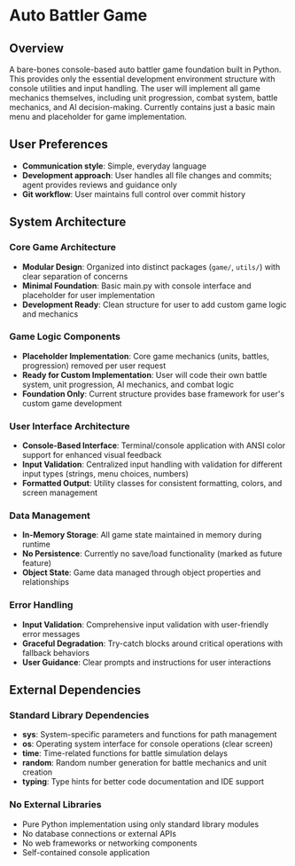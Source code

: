 # Auto Battler Game

## Overview

A bare-bones console-based auto battler game foundation built in Python. This provides only the essential development environment structure with console utilities and input handling. The user will implement all game mechanics themselves, including unit progression, combat system, battle mechanics, and AI decision-making. Currently contains just a basic main menu and placeholder for game implementation.

## User Preferences

- **Communication style**: Simple, everyday language
- **Development approach**: User handles all file changes and commits; agent provides reviews and guidance only
- **Git workflow**: User maintains full control over commit history

## System Architecture

### Core Game Architecture
- **Modular Design**: Organized into distinct packages (`game/`, `utils/`) with clear separation of concerns
- **Minimal Foundation**: Basic main.py with console interface and placeholder for user implementation
- **Development Ready**: Clean structure for user to add custom game logic and mechanics

### Game Logic Components
- **Placeholder Implementation**: Core game mechanics (units, battles, progression) removed per user request
- **Ready for Custom Implementation**: User will code their own battle system, unit progression, AI mechanics, and combat logic
- **Foundation Only**: Current structure provides base framework for user's custom game development

### User Interface Architecture
- **Console-Based Interface**: Terminal/console application with ANSI color support for enhanced visual feedback
- **Input Validation**: Centralized input handling with validation for different input types (strings, menu choices, numbers)
- **Formatted Output**: Utility classes for consistent formatting, colors, and screen management

### Data Management
- **In-Memory Storage**: All game state maintained in memory during runtime
- **No Persistence**: Currently no save/load functionality (marked as future feature)
- **Object State**: Game data managed through object properties and relationships

### Error Handling
- **Input Validation**: Comprehensive input validation with user-friendly error messages
- **Graceful Degradation**: Try-catch blocks around critical operations with fallback behaviors
- **User Guidance**: Clear prompts and instructions for user interactions

## External Dependencies

### Standard Library Dependencies
- **sys**: System-specific parameters and functions for path management
- **os**: Operating system interface for console operations (clear screen)
- **time**: Time-related functions for battle simulation delays
- **random**: Random number generation for battle mechanics and unit creation
- **typing**: Type hints for better code documentation and IDE support

### No External Libraries
- Pure Python implementation using only standard library modules
- No database connections or external APIs
- No web frameworks or networking components
- Self-contained console application